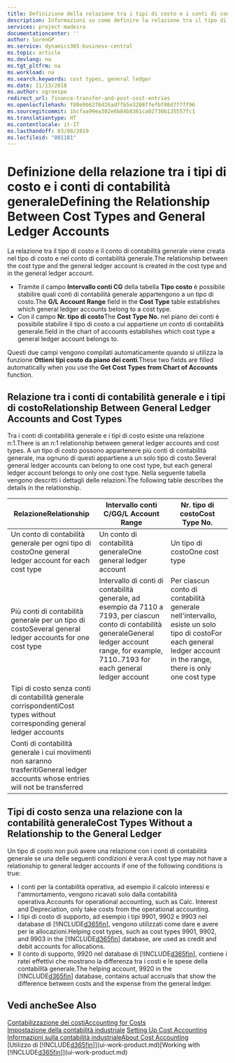 ```yaml
---
title: Definizione della relazione tra i tipi di costo e i conti di contabilità generale | Microsoft Docs
description: Informazioni su come definire la relazione tra il tipo di costo e il conto di contabilità generale.
services: project-madeira
documentationcenter: ''
author: SorenGP
ms.service: dynamics365-business-central
ms.topic: article
ms.devlang: na
ms.tgt_pltfrm: na
ms.workload: na
ms.search.keywords: cost types, general ledger
ms.date: 11/13/2018
ms.author: sgroespe
redirect_url: finance-transfer-and-post-cost-entries
ms.openlocfilehash: f80e9b6276d26adffb5e3208ffefbf98d7f7ff96
ms.sourcegitcommit: 1bcfaa99ea302e6b84b8361ca02730b135557fc1
ms.translationtype: HT
ms.contentlocale: it-IT
ms.lasthandoff: 03/08/2019
ms.locfileid: "801181"
---
```

# <a name="defining-the-relationship-between-cost-types-and-general-ledger-accounts"></a><span data-ttu-id="fa174-103">Definizione della relazione tra i tipi di costo e i conti di contabilità generale</span><span class="sxs-lookup"><span data-stu-id="fa174-103">Defining the Relationship Between Cost Types and General Ledger Accounts</span></span>
<span data-ttu-id="fa174-104">La relazione tra il tipo di costo e il conto di contabilità generale viene creata nel tipo di costo e nel conto di contabilità generale.</span><span class="sxs-lookup"><span data-stu-id="fa174-104">The relationship between the cost type and the general ledger account is created in the cost type and in the general ledger account.</span></span>  

* <span data-ttu-id="fa174-105">Tramite il campo **Intervallo conti CG** della tabella **Tipo costo** è possibile stabilire quali conti di contabilità generale appartengono a un tipo di costo.</span><span class="sxs-lookup"><span data-stu-id="fa174-105">The **G/L Account Range** field in the **Cost Type** table establishes which general ledger accounts belong to a cost type.</span></span>  
* <span data-ttu-id="fa174-106">Con il campo **Nr. tipo di costo**</span><span class="sxs-lookup"><span data-stu-id="fa174-106">The **Cost Type No.**</span></span> <span data-ttu-id="fa174-107">nel piano dei conti è possibile stabilire il tipo di costo a cui appartiene un conto di contabilità generale.</span><span class="sxs-lookup"><span data-stu-id="fa174-107">field in the chart of accounts establishes which cost type a general ledger account belongs to.</span></span>  

<span data-ttu-id="fa174-108">Questi due campi vengono compilati automaticamente quando si utilizza la funzione **Ottieni tipi costo da piano dei conti**.</span><span class="sxs-lookup"><span data-stu-id="fa174-108">These two fields are filled automatically when you use the **Get Cost Types from Chart of Accounts** function.</span></span>  

## <a name="relationship-between-general-ledger-accounts-and-cost-types"></a><span data-ttu-id="fa174-109">Relazione tra i conti di contabilità generale e i tipi di costo</span><span class="sxs-lookup"><span data-stu-id="fa174-109">Relationship Between General Ledger Accounts and Cost Types</span></span>  
<span data-ttu-id="fa174-110">Tra i conti di contabilità generale e i tipi di costo esiste una relazione n:1.</span><span class="sxs-lookup"><span data-stu-id="fa174-110">There is an n:1 relationship between general ledger accounts and cost types.</span></span> <span data-ttu-id="fa174-111">A un tipo di costo possono appartenere più conti di contabilità generale, ma ognuno di questi appartiene a un solo tipo di costo.</span><span class="sxs-lookup"><span data-stu-id="fa174-111">Several general ledger accounts can belong to one cost type, but each general ledger account belongs to only one cost type.</span></span> <span data-ttu-id="fa174-112">Nella seguente tabella vengono descritti i dettagli delle relazioni.</span><span class="sxs-lookup"><span data-stu-id="fa174-112">The following table describes the details in the relationship.</span></span>  

|<span data-ttu-id="fa174-113">Relazione</span><span class="sxs-lookup"><span data-stu-id="fa174-113">Relationship</span></span>|<span data-ttu-id="fa174-114">**Intervallo conti C/G**</span><span class="sxs-lookup"><span data-stu-id="fa174-114">**G/L Account Range**</span></span>|<span data-ttu-id="fa174-115">**Nr. tipo di costo**</span><span class="sxs-lookup"><span data-stu-id="fa174-115">**Cost Type No.**</span></span>|  
|------------------|------------------------------------------------|-------------------------------------------|  
|<span data-ttu-id="fa174-116">Un conto di contabilità generale per ogni tipo di costo</span><span class="sxs-lookup"><span data-stu-id="fa174-116">One general ledger account for each cost type</span></span>|<span data-ttu-id="fa174-117">Un conto di contabilità generale</span><span class="sxs-lookup"><span data-stu-id="fa174-117">One general ledger account</span></span>|<span data-ttu-id="fa174-118">Un tipo di costo</span><span class="sxs-lookup"><span data-stu-id="fa174-118">One cost type</span></span>|  
|<span data-ttu-id="fa174-119">Più conti di contabilità generale per un tipo di costo</span><span class="sxs-lookup"><span data-stu-id="fa174-119">Several general ledger accounts for one cost type</span></span>|<span data-ttu-id="fa174-120">Intervallo di conti di contabilità generale, ad esempio da 7110 a 7193, per ciascun conto di contabilità generale</span><span class="sxs-lookup"><span data-stu-id="fa174-120">General ledger account range, for example, 7110..7193 for each general ledger account</span></span>|<span data-ttu-id="fa174-121">Per ciascun conto di contabilità generale nell'intervallo, esiste un solo tipo di costo</span><span class="sxs-lookup"><span data-stu-id="fa174-121">For each general ledger account in the range, there is only one cost type</span></span>|  
|<span data-ttu-id="fa174-122">Tipi di costo senza conti di contabilità generale corrispondenti</span><span class="sxs-lookup"><span data-stu-id="fa174-122">Cost types without corresponding general ledger accounts</span></span>|<Empty>||  
|<span data-ttu-id="fa174-123">Conti di contabilità generale i cui movimenti non saranno trasferiti</span><span class="sxs-lookup"><span data-stu-id="fa174-123">General ledger accounts whose entries will not be transferred</span></span>||<Empty>|  

## <a name="cost-types-without-a-relationship-to-the-general-ledger"></a><span data-ttu-id="fa174-124">Tipi di costo senza una relazione con la contabilità generale</span><span class="sxs-lookup"><span data-stu-id="fa174-124">Cost Types Without a Relationship to the General Ledger</span></span>  
<span data-ttu-id="fa174-125">Un tipo di costo non può avere una relazione con i conti di contabilità generale se una delle seguenti condizioni è vera:</span><span class="sxs-lookup"><span data-stu-id="fa174-125">A cost type may not have a relationship to general ledger accounts if one of the following conditions is true:</span></span>  

* <span data-ttu-id="fa174-126">I conti per la contabilità operativa, ad esempio il calcolo interessi e l'ammortamento, vengono ricavati solo dalla contabilità operativa.</span><span class="sxs-lookup"><span data-stu-id="fa174-126">Accounts for operational accounting, such as Calc. Interest and Depreciation, only take costs from the operational accounting.</span></span>  
* <span data-ttu-id="fa174-127">I tipi di costo di supporto, ad esempio i tipi 9901, 9902 e 9903 nel database di [!INCLUDE[d365fin](includes/d365fin_md.md)], vengono utilizzati come dare e avere per le allocazioni.</span><span class="sxs-lookup"><span data-stu-id="fa174-127">Helping cost types, such as cost types 9901, 9902, and 9903 in the [!INCLUDE[d365fin](includes/d365fin_md.md)] database, are used as credit and debit accounts for allocations.</span></span>  
* <span data-ttu-id="fa174-128">Il conto di supporto, 9920 nel database di [!INCLUDE[d365fin](includes/d365fin_md.md)], contiene i ratei effettivi che mostrano la differenza tra i costi e le spese della contabilità generale.</span><span class="sxs-lookup"><span data-stu-id="fa174-128">The helping account, 9920 in the [!INCLUDE[d365fin](includes/d365fin_md.md)] database, contains actual accruals that show the difference between costs and the expense from the general ledger.</span></span>  

## <a name="see-also"></a><span data-ttu-id="fa174-129">Vedi anche</span><span class="sxs-lookup"><span data-stu-id="fa174-129">See Also</span></span>  
[<span data-ttu-id="fa174-130">Contabilizzazione dei costi</span><span class="sxs-lookup"><span data-stu-id="fa174-130">Accounting for Costs</span></span>](finance-manage-cost-accounting.md)  
<span data-ttu-id="fa174-131">[Impostazione della contabilità industriale](finance-set-up-cost-accounting.md) </span><span class="sxs-lookup"><span data-stu-id="fa174-131">[Setting Up Cost Accounting](finance-set-up-cost-accounting.md) </span></span>  
[<span data-ttu-id="fa174-132">Informazioni sulla contabilità industriale</span><span class="sxs-lookup"><span data-stu-id="fa174-132">About Cost Accounting</span></span>](finance-about-cost-accounting.md)  
<span data-ttu-id="fa174-133">[Utilizzo di [!INCLUDE[d365fin](includes/d365fin_md.md)]](ui-work-product.md)</span><span class="sxs-lookup"><span data-stu-id="fa174-133">[Working with [!INCLUDE[d365fin](includes/d365fin_md.md)]](ui-work-product.md)</span></span>
